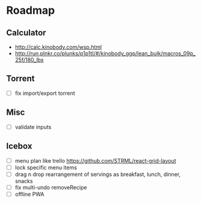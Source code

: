 # Roadmap

## Calculator

- http://calc.kinobody.com/wsp.html
- http://run.plnkr.co/plunks/p1p1tI/#/kinobody_ggp/lean_bulk/macros_09p_25f/180_lbs

## Torrent

- [ ] fix import/export torrent

## Misc

- [ ] validate inputs

## Icebox

- [ ] menu plan like trello https://github.com/STRML/react-grid-layout
- [ ] lock specific menu items
- [ ] drag n drop rearrangement of servings as breakfast, lunch, dinner, snacks
- [ ] fix multi-undo removeRecipe
- [ ] offline PWA
